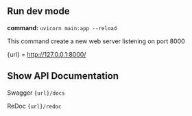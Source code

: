 ## Run dev mode
**command:**
`uvicorn main:app --reload`

This command create a new web server
listening on port 8000

{url} = http://127.0.0.1:8000/


## Show API Documentation

Swagger
`{url}/docs`

ReDoc
`{url}/redoc`